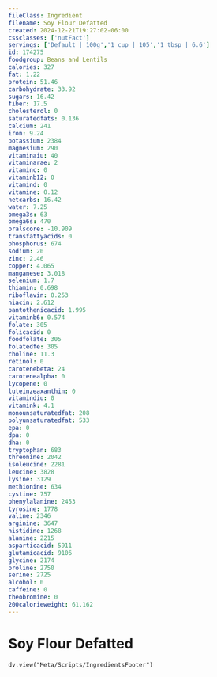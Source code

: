 ```yaml
---
fileClass: Ingredient
filename: Soy Flour Defatted
created: 2024-12-21T19:27:02-06:00
cssclasses: ['nutFact']
servings: ['Default | 100g','1 cup | 105','1 tbsp | 6.6']
id: 174275
foodgroup: Beans and Lentils
calories: 327
fat: 1.22
protein: 51.46
carbohydrate: 33.92
sugars: 16.42
fiber: 17.5
cholesterol: 0
saturatedfats: 0.136
calcium: 241
iron: 9.24
potassium: 2384
magnesium: 290
vitaminaiu: 40
vitaminarae: 2
vitaminc: 0
vitaminb12: 0
vitamind: 0
vitamine: 0.12
netcarbs: 16.42
water: 7.25
omega3s: 63
omega6s: 470
pralscore: -10.909
transfattyacids: 0
phosphorus: 674
sodium: 20
zinc: 2.46
copper: 4.065
manganese: 3.018
selenium: 1.7
thiamin: 0.698
riboflavin: 0.253
niacin: 2.612
pantothenicacid: 1.995
vitaminb6: 0.574
folate: 305
folicacid: 0
foodfolate: 305
folatedfe: 305
choline: 11.3
retinol: 0
carotenebeta: 24
carotenealpha: 0
lycopene: 0
luteinzeaxanthin: 0
vitamindiu: 0
vitamink: 4.1
monounsaturatedfat: 208
polyunsaturatedfat: 533
epa: 0
dpa: 0
dha: 0
tryptophan: 683
threonine: 2042
isoleucine: 2281
leucine: 3828
lysine: 3129
methionine: 634
cystine: 757
phenylalanine: 2453
tyrosine: 1778
valine: 2346
arginine: 3647
histidine: 1268
alanine: 2215
asparticacid: 5911
glutamicacid: 9106
glycine: 2174
proline: 2750
serine: 2725
alcohol: 0
caffeine: 0
theobromine: 0
200calorieweight: 61.162
---
```


# Soy Flour Defatted

```dataviewjs
dv.view("Meta/Scripts/IngredientsFooter")
```